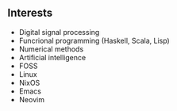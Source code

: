 ## Interests
- Digital signal processing
- Funcrional programming (Haskell, Scala, Lisp)
- Numerical methods
- Artificial intelligence
- FOSS
- Linux
- NixOS
- Emacs
- Neovim

<!--
**bouw1002/bouw1002** is a ✨ _special_ ✨ repository because its `README.md` (this file) appears on your GitHub profile.

Here are some ideas to get you started:

- 🔭 I’m currently working on ...
- 🌱 I’m currently learning ...
- 👯 I’m looking to collaborate on ...
- 🤔 I’m looking for help with ...
- 💬 Ask me about ...
- 📫 How to reach me: ...
- 😄 Pronouns: ...
- ⚡ Fun fact: ...
-->
